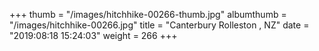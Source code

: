 +++
thumb = "/images/hitchhike-00266-thumb.jpg"
albumthumb = "/images/hitchhike-00266.jpg"
title = "Canterbury Rolleston , NZ"
date = "2019:08:18 15:24:03"
weight = 266
+++
